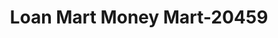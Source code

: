 ---
f_zip-code: 98208
f_state-code: WA
title: Loan Mart Money Mart-20459
f_phone: 425-438-0188
f_city-only: Everett
f_address: 315 E Casino Rd Ste B Everett
f_location-unique-id: '20459'
slug: loan-mart-money-mart-20459
updated-on: '2024-05-30T13:46:58.046Z'
created-on: '2024-05-30T13:36:59.803Z'
published-on: '2024-05-30T13:54:32.469Z'
f_city-state: cms/city/everett-wa.md
f_company: cms/company/loan-mart-money-mart.md
f_state: cms/state/washington.md
layout: '[payday-loan].html'
tags: payday-loan
---